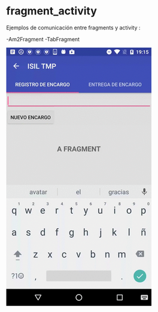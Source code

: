 # fragment_activity
Ejemplos de comunicación entre fragments y activity :

  -Am2Fragment
  -TabFragment
  
  ![](https://github.com/emedinaa/fragment_activity/blob/master/videoTabFragments.gif)
